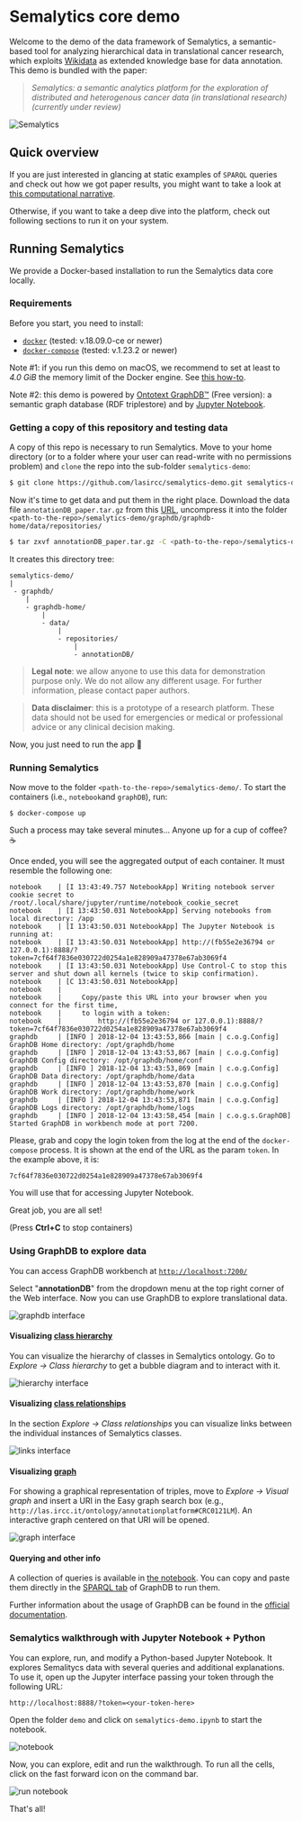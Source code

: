# Semalytics core demo

Welcome to the demo of the data framework of Semalytics, a semantic-based tool for analyzing hierarchical data in translational cancer research, which exploits [Wikidata](https://www.wikidata.org) as extended knowledge base for data annotation. This demo is bundled with the paper:

>_Semalytics: a semantic analytics platform for the exploration of distributed and heterogenous cancer data (in translational research) (currently under review)_

![Semalytics](_docs/images/logo.png)

## Quick overview

If you are just interested in glancing at static examples of `SPARQL` queries and check out how we got paper results, you might want to take a look at [this computational narrative](http://nbviewer.jupyter.org/github/lasircc/semalytics-demo/blob/master/notebook/demo/semalytics-demo.ipynb).

Otherwise, if you want to take a deep dive into the platform, check out following sections to run it on your system.

## Running Semalytics

We provide a Docker-based installation to run the Semalytics data core locally.

### Requirements

Before you start, you need to install:

* [`docker`](https://docs.docker.com/install/) (tested: v.18.09.0-ce or newer)
* [`docker-compose`](https://docs.docker.com/compose/install/) (tested: v.1.23.2 or newer)

Note #1: if you run this demo on macOS, we recommend to set at least to _4.0 GiB_ the memory limit of the Docker engine. See [this how-to](https://stackoverflow.com/a/44533437/4820341).

Note #2: this demo is powered by [Ontotext GraphDB™](https://www.ontotext.com/products/graphdb/) (Free version): a semantic graph database (RDF triplestore) and by [Jupyter Notebook](http://jupyter.org/).

### Getting a copy of this repository and testing data

A copy of this repo is necessary to run Semalytics. Move to your home directory (or to a folder where your user can read-write with no permissions problem) and `clone` the repo into the sub-folder `semalytics-demo`:

```bash
$ git clone https://github.com/lasircc/semalytics-demo.git semalytics-demo
```

Now it's time to get data and put them in the right place. Download the data file `annotationDB_paper.tar.gz` from this [URL](https://drive.google.com/drive/folders/1k_Vhn_JIPhXKBoXMAFK9xwJVr6x5g8Gw?usp=sharing), uncompress it into the folder `<path-to-the-repo>/semalytics-demo/graphdb/graphdb-home/data/repositories/`

```bash
$ tar zxvf annotationDB_paper.tar.gz -C <path-to-the-repo>/semalytics-demo/graphdb/graphdb-home/data/repositories/
```

It creates this directory tree:
```
semalytics-demo/
|
 - graphdb/
    |
    - graphdb-home/
        |
        - data/
            |
            - repositories/
                |
                - annotationDB/
```

>**Legal note**: we allow anyone to use this data for demonstration purpose only. We do not allow any different usage. For further information, please contact paper authors.

>**Data disclaimer**: this is a prototype of a research platform. These data should not be used for emergencies or medical or professional advice or any clinical decision making.

Now, you just need to run the app 🚀

### Running Semalytics

Now move to the folder `<path-to-the-repo>/semalytics-demo/`. To start the containers (i.e., `notebook`and `graphDB`), run:

`$ docker-compose up`

Such a process may take several minutes... Anyone up for a cup of coffee? ☕

Once ended, you will see the aggregated output of each container. It must resemble the following one:


```
notebook    | [I 13:43:49.757 NotebookApp] Writing notebook server cookie secret to /root/.local/share/jupyter/runtime/notebook_cookie_secret
notebook    | [I 13:43:50.031 NotebookApp] Serving notebooks from local directory: /app
notebook    | [I 13:43:50.031 NotebookApp] The Jupyter Notebook is running at:
notebook    | [I 13:43:50.031 NotebookApp] http://(fb55e2e36794 or 127.0.0.1):8888/?token=7cf64f7836e030722d0254a1e828909a47378e67ab3069f4
notebook    | [I 13:43:50.031 NotebookApp] Use Control-C to stop this server and shut down all kernels (twice to skip confirmation).
notebook    | [C 13:43:50.031 NotebookApp]
notebook    |
notebook    |     Copy/paste this URL into your browser when you connect for the first time,
notebook    |     to login with a token:
notebook    |         http://(fb55e2e36794 or 127.0.0.1):8888/?token=7cf64f7836e030722d0254a1e828909a47378e67ab3069f4
graphdb     | [INFO ] 2018-12-04 13:43:53,866 [main | c.o.g.Config] GraphDB Home directory: /opt/graphdb/home
graphdb     | [INFO ] 2018-12-04 13:43:53,867 [main | c.o.g.Config] GraphDB Config directory: /opt/graphdb/home/conf
graphdb     | [INFO ] 2018-12-04 13:43:53,869 [main | c.o.g.Config] GraphDB Data directory: /opt/graphdb/home/data
graphdb     | [INFO ] 2018-12-04 13:43:53,870 [main | c.o.g.Config] GraphDB Work directory: /opt/graphdb/home/work
graphdb     | [INFO ] 2018-12-04 13:43:53,871 [main | c.o.g.Config] GraphDB Logs directory: /opt/graphdb/home/logs
graphdb     | [INFO ] 2018-12-04 13:43:58,454 [main | c.o.g.s.GraphDB] Started GraphDB in workbench mode at port 7200.
```

Please, grab and copy the login token from the log at the end of the `docker-compose` process. It is shown at the end of the URL as the param `token`. In the example above, it is:

```
7cf64f7836e030722d0254a1e828909a47378e67ab3069f4
```

You will use that for accessing Jupyter Notebook.

Great job, you are all set!

(Press **Ctrl+C** to stop containers)


### Using GraphDB to explore data

You can access GraphDB workbench at [`http://localhost:7200/`](http://localhost:7200/)

Select "**annotationDB**" from the dropdown menu at the top right corner of the Web interface. Now you can use GraphDB to explore translational data.

![graphdb interface](_docs/images/graphdb.png)

#### Visualizing [class hierarchy](http://graphdb.ontotext.com/documentation/free/quick-start-guide.html#class-hierarchy)

You can visualize the hierarchy of classes in Semalytics ontology. Go to _Explore -> Class hierarchy_ to get a bubble diagram and to interact with it.

![hierarchy interface](_docs/images/hierarchy.png)

#### Visualizing [class relationships](http://graphdb.ontotext.com/documentation/free/quick-start-guide.html#class-relationships)

In the section _Explore -> Class relationships_ you can visualize links between the individual instances of Semalytics classes.

![links interface](_docs/images/links.png)


#### Visualizing [graph](http://graphdb.ontotext.com/documentation/free/quick-start-guide.html#explore-your-data-and-class-relationships)

For showing a graphical representation of triples, move to _Explore -> Visual graph_ and insert a URI in the Easy graph search box (e.g., `http://las.ircc.it/ontology/annotationplatform#CRC0121LM`). An interactive graph centered on that URI will be opened.

![graph interface](_docs/images/graph.png)


#### Querying and other info

A collection of queries is available in [the notebook](http://nbviewer.jupyter.org/github/lasircc/semalytics-demo/blob/master/notebook/demo/semalytics-demo.ipynb). You can copy and paste them directly in the [SPARQL tab](http://graphdb.ontotext.com/documentation/standard/quick-start-guide.html#query-your-data) of GraphDB to run them.

Further information about the usage of GraphDB can be found in the [official documentation](http://graphdb.ontotext.com/documentation/free/).


### Semalytics walkthrough with Jupyter Notebook + Python

You can explore, run, and modify a Python-based Jupyter Notebook. It explores Semalitycs data with several queries and additional explanations. To use it, open up the Jupyter interface passing your token through the following URL:

```
http://localhost:8888/?token=<your-token-here>
```

Open the folder `demo` and click on `semalytics-demo.ipynb` to start the notebook.

![notebook](_docs/images/demo.png)

Now, you can explore, edit and run the walkthrough. To run all the cells, click on the fast forward icon on the command bar.

![run notebook](_docs/images/run.png)

That's all!
